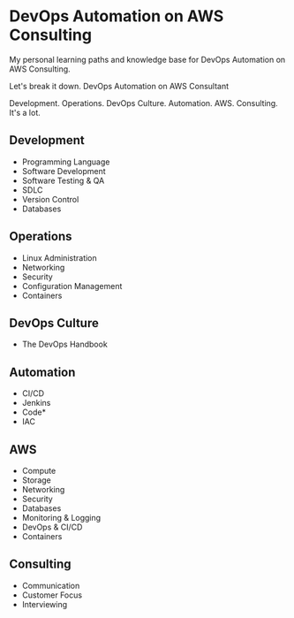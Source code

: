 # DevOps Automation on AWS Consulting
My personal learning paths and knowledge base for DevOps Automation on AWS Consulting.

Let's break it down.
DevOps Automation on AWS Consultant

Development. Operations. DevOps Culture. Automation. AWS. Consulting.  It's a lot.

## Development
- Programming Language
- Software Development
- Software Testing & QA
- SDLC
- Version Control
- Databases

## Operations
- Linux Administration
- Networking
- Security
- Configuration Management
- Containers 

## DevOps Culture
- The DevOps Handbook

## Automation
- CI/CD
- Jenkins
- Code*
- IAC 

## AWS
- Compute
- Storage
- Networking
- Security
- Databases
- Monitoring & Logging
- DevOps & CI/CD
- Containers

## Consulting
- Communication
- Customer Focus
- Interviewing
